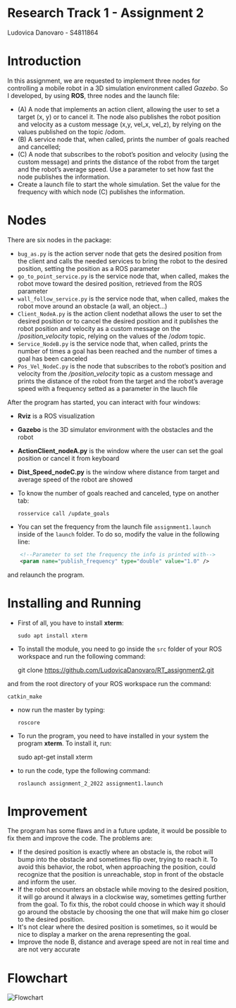 # Research Track 1 - Assignment 2

Ludovica Danovaro - S4811864

# Introduction
In this assignment, we are requested to implement three nodes for controlling a mobile robot in a 3D simulation environment called *Gazebo*. 
So I developed, by using **ROS**, three nodes and the launch file:
- (A) A node that implements an action client, allowing the user to set a target (x, y) or to cancel it. The node also publishes the robot position and velocity as a custom message (x,y, vel_x, vel_z), by relying on the values published on the topic /odom. 
- (B) A service node that, when called, prints the number of goals reached and cancelled;
- (C) A node that subscribes to the robot’s position and velocity (using the custom message) and prints the distance of the robot from the target and the robot’s average speed. Use a parameter to set how fast the node publishes the information.
-  Create a launch file to start the whole simulation. Set the value for the frequency with which node (C) publishes
the information.


# Nodes
There are six nodes in the package:

- `bug_as.py` is the action server node that gets the desired position from the client and calls the needed services to bring the robot to the desired position, setting the position as a ROS parameter
- `go_to_point_service.py` is the service node that, when called, makes the robot move toward the desired position, retrieved from the ROS parameter
- `wall_follow_service.py` is the service node that, when called, makes the robot move around an obstacle (a wall, an object...)
- `Client_NodeA.py` is the action client nodethat allows the user to set the desired position or to cancel the desired position and it publishes the robot position and velocity as a custom message on the /*position_velocity* topic, relying on the values of the /*odom* topic.
- `Service_NodeB.py` is the service node that, when called, prints the number of times a goal has been reached and the number of times a goal has been canceled
-  `Pos_Vel_NodeC.py` is the node that subscribes to the robot’s position and velocity from the */position_velocity* topic as a custom message and prints the distance of the robot from the target and the robot’s average speed with a frequency setted as a parameter in the lauch file



After the program has started, you can interact with four windows:

- **Rviz** is a ROS visualization 
- **Gazebo** is the 3D simulator environment with the obstacles and the robot 
- **ActionClient_nodeA.py** is the window where the user can set the goal position or cancel it from keyboard
- **Dist_Speed_nodeC.py** is the window where distance from target and average speed of the robot are showed

- To know the number of goals reached and canceled, type on another tab:

      rosservice call /update_goals


- You can set the frequency from the launch file `assignment1.launch` inside of the `launch` folder. To do so, modify the value in the following line:

```xml
    <!--Parameter to set the frequency the info is printed with-->
    <param name="publish_frequency" type="double" value="1.0" />
```

and relaunch the program.


# Installing and Running
-  First of all, you have to install **xterm**:

       sudo apt install xterm

- To install the module, you need to go inside the `src` folder of your ROS workspace and run the following command:

    git clone https://github.com/LudovicaDanovaro/RT_assignment2.git
    

and from the root directory of your ROS workspace run the command:

    catkin_make

- now run the master by typing:

      roscore 

- To run the program, you need to have installed in your system the program **xterm**. To install it, run:

    sudo apt-get install xterm

- to run the code, type the following command:

      roslaunch assignment_2_2022 assignment1.launch



# Improvement
The program has some flaws and in a future update, it would be possible to fix them and improve the code. The problems are:
- If the desired position is exactly where an obstacle is, the robot will bump into the obstacle and sometimes flip over, trying to reach it. To avoid this behavior, the robot, when approaching the position, could recognize that the position is unreachable, stop in front of the obstacle and inform the user.
- If the robot encounters an obstacle while moving to the desired position, it will go around it always in a clockwise way, sometimes getting further from the goal. To fix this, the robot could choose in which way it should go around the obstacle by choosing the one that will make him go closer to the desired position.
- It's not clear where the desired position is sometimes, so it would be nice to display a marker on the arena representing the goal.
- Improve the node B, distance and average speed are not in real time and are not very accurate

# Flowchart
![Flowchart](https://user-images.githubusercontent.com/80389978/214607098-ab9e1684-b52e-40f8-a6b5-a7953fc3be30.JPG)
